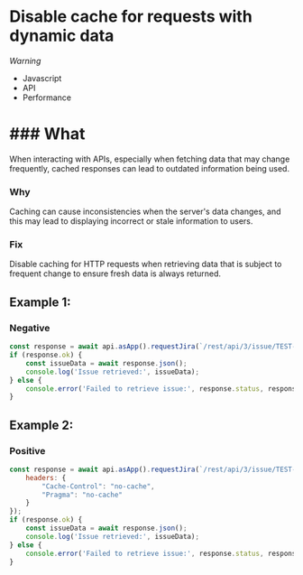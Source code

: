 <!-- #title -->
# Disable cache for requests with dynamic data

<!-- #severity -->
*Warning*

<!-- #categories -->
- Javascript
- API
- Performance

<!-- #description -->
# ### What
When interacting with APIs, especially when fetching data that may change frequently, cached responses can lead to outdated information being used.

### Why
Caching can cause inconsistencies when the server's data changes, and this may lead to displaying incorrect or stale information to users.

### Fix
Disable caching for HTTP requests when retrieving data that is subject to frequent change to ensure fresh data is always returned.


<!-- #examples -->

## Example 1:

<!-- #example-->

### Negative

<!-- #example_negative_code-->

```js
const response = await api.asApp().requestJira(`/rest/api/3/issue/TEST-123`);
if (response.ok) {
    const issueData = await response.json();
    console.log('Issue retrieved:', issueData);
} else {
    console.error('Failed to retrieve issue:', response.status, response.statusText);
}
```

## Example 2:

<!-- #example-->

### Positive

<!-- #example_positive_code-->

```js
const response = await api.asApp().requestJira(`/rest/api/3/issue/TEST-123`, {
    headers: { 
        "Cache-Control": "no-cache",
        "Pragma": "no-cache"
    }
});
if (response.ok) {
    const issueData = await response.json();
    console.log('Issue retrieved:', issueData);
} else {
    console.error('Failed to retrieve issue:', response.status, response.statusText);
}
```
